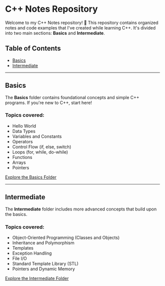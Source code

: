 # C++ Notes Repository

Welcome to my C++ Notes repository! 🎯 This repository contains organized notes and code examples that I've created while learning C++. It's divided into two main sections: **Basics** and **Intermediate**.

## Table of Contents

- [Basics](#basics)
- [Intermediate](#intermediate)

---

## Basics

The **Basics** folder contains foundational concepts and simple C++ programs. If you're new to C++, start here!

### Topics covered:
- Hello World
- Data Types
- Variables and Constants
- Operators
- Control Flow (if, else, switch)
- Loops (for, while, do-while)
- Functions
- Arrays
- Pointers

[Explore the Basics Folder](./basics)

---

## Intermediate

The **Intermediate** folder includes more advanced concepts that build upon the basics.

### Topics covered:
- Object-Oriented Programming (Classes and Objects)
- Inheritance and Polymorphism
- Templates
- Exception Handling
- File I/O
- Standard Template Library (STL)
- Pointers and Dynamic Memory

[Explore the Intermediate Folder](./intermediate)

